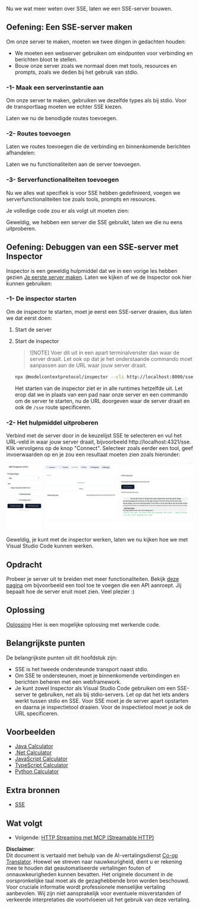 <!--
CO_OP_TRANSLATOR_METADATA:
{
  "original_hash": "d90ca3d326c48fab2ac0ebd3a9876f59",
  "translation_date": "2025-07-13T19:57:59+00:00",
  "source_file": "03-GettingStarted/05-sse-server/README.md",
  "language_code": "nl"
}
-->
Nu we wat meer weten over SSE, laten we een SSE-server bouwen.

## Oefening: Een SSE-server maken

Om onze server te maken, moeten we twee dingen in gedachten houden:

- We moeten een webserver gebruiken om eindpunten voor verbinding en berichten bloot te stellen.
- Bouw onze server zoals we normaal doen met tools, resources en prompts, zoals we deden bij het gebruik van stdio.

### -1- Maak een serverinstantie aan

Om onze server te maken, gebruiken we dezelfde types als bij stdio. Voor de transportlaag moeten we echter SSE kiezen.

Laten we nu de benodigde routes toevoegen.

### -2- Routes toevoegen

Laten we routes toevoegen die de verbinding en binnenkomende berichten afhandelen:

Laten we nu functionaliteiten aan de server toevoegen.

### -3- Serverfunctionaliteiten toevoegen

Nu we alles wat specifiek is voor SSE hebben gedefinieerd, voegen we serverfunctionaliteiten toe zoals tools, prompts en resources.

Je volledige code zou er als volgt uit moeten zien:

Geweldig, we hebben een server die SSE gebruikt, laten we die nu eens uitproberen.

## Oefening: Debuggen van een SSE-server met Inspector

Inspector is een geweldig hulpmiddel dat we in een vorige les hebben gezien [Je eerste server maken](/03-GettingStarted/01-first-server/README.md). Laten we kijken of we de Inspector ook hier kunnen gebruiken:

### -1- De inspector starten

Om de inspector te starten, moet je eerst een SSE-server draaien, dus laten we dat eerst doen:

1. Start de server

1. Start de inspector

    > ![NOTE]
    > Voer dit uit in een apart terminalvenster dan waar de server draait. Let ook op dat je het onderstaande commando moet aanpassen aan de URL waar jouw server draait.

    ```sh
    npx @modelcontextprotocol/inspector --cli http://localhost:8000/sse --method tools/list
    ```

    Het starten van de inspector ziet er in alle runtimes hetzelfde uit. Let erop dat we in plaats van een pad naar onze server en een commando om de server te starten, nu de URL doorgeven waar de server draait en ook de `/sse` route specificeren.

### -2- Het hulpmiddel uitproberen

Verbind met de server door in de keuzelijst SSE te selecteren en vul het URL-veld in waar jouw server draait, bijvoorbeeld http://localhost:4321/sse. Klik vervolgens op de knop "Connect". Selecteer zoals eerder een tool, geef invoerwaarden op en je zou een resultaat moeten zien zoals hieronder:

![SSE Server running in inspector](../../../../translated_images/sse-inspector.d86628cc597b8fae807a31d3d6837842f5f9ee1bcc6101013fa0c709c96029ad.nl.png)

Geweldig, je kunt met de inspector werken, laten we nu kijken hoe we met Visual Studio Code kunnen werken.

## Opdracht

Probeer je server uit te breiden met meer functionaliteiten. Bekijk [deze pagina](https://api.chucknorris.io/) om bijvoorbeeld een tool toe te voegen die een API aanroept. Jij bepaalt hoe de server eruit moet zien. Veel plezier :)

## Oplossing

[Oplossing](./solution/README.md) Hier is een mogelijke oplossing met werkende code.

## Belangrijkste punten

De belangrijkste punten uit dit hoofdstuk zijn:

- SSE is het tweede ondersteunde transport naast stdio.
- Om SSE te ondersteunen, moet je binnenkomende verbindingen en berichten beheren met een webframework.
- Je kunt zowel Inspector als Visual Studio Code gebruiken om een SSE-server te gebruiken, net als bij stdio-servers. Let op dat het iets anders werkt tussen stdio en SSE. Voor SSE moet je de server apart opstarten en daarna je inspectietool draaien. Voor de inspectietool moet je ook de URL specificeren.

## Voorbeelden

- [Java Calculator](../samples/java/calculator/README.md)
- [.Net Calculator](../../../../03-GettingStarted/samples/csharp)
- [JavaScript Calculator](../samples/javascript/README.md)
- [TypeScript Calculator](../samples/typescript/README.md)
- [Python Calculator](../../../../03-GettingStarted/samples/python)

## Extra bronnen

- [SSE](https://developer.mozilla.org/en-US/docs/Web/API/Server-sent_events)

## Wat volgt

- Volgende: [HTTP Streaming met MCP (Streamable HTTP)](../06-http-streaming/README.md)

**Disclaimer**:  
Dit document is vertaald met behulp van de AI-vertalingsdienst [Co-op Translator](https://github.com/Azure/co-op-translator). Hoewel we streven naar nauwkeurigheid, dient u er rekening mee te houden dat geautomatiseerde vertalingen fouten of onnauwkeurigheden kunnen bevatten. Het originele document in de oorspronkelijke taal moet als de gezaghebbende bron worden beschouwd. Voor cruciale informatie wordt professionele menselijke vertaling aanbevolen. Wij zijn niet aansprakelijk voor eventuele misverstanden of verkeerde interpretaties die voortvloeien uit het gebruik van deze vertaling.